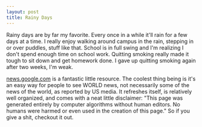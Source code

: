 ```yaml
--- 
layout: post
title: Rainy Days
---
```

<p>Rainy days are by far my favorite.  Every once in a while it'll rain for a few days at a time.  I really enjoy walking around campus in the rain, stepping in or over puddles, stuff like that.  School is in full swing and I'm realizing I don't spend enough time on school work.  Quitting smoking really made it tough to sit down and get homework done.  I gave up quitting smoking again after two weeks, I'm weak.</p>
<p><a href="http://news.google.com">news.google.com</a> is a fantastic little resource.  The coolest thing being is it's an easy way for people to see WORLD news, not necessarily some of the news of the world, as reported by US media.  It refreshes itself, is relatively well organized, and comes with a neat little disclaimer: "This page was generated entirely by computer algorithms without human editors. No humans were harmed or even used in the creation of this page."  So if you give a shit, checkout it out.</p>
